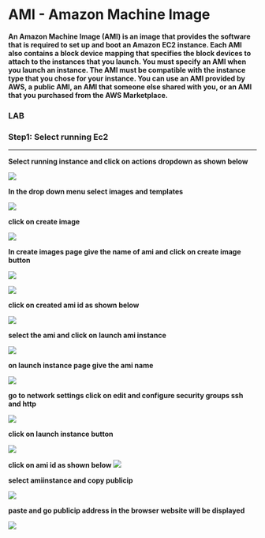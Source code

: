 # AMI - Amazon Machine Image

**An Amazon Machine Image (AMI) is an image that provides the software that is required to set up and boot an Amazon EC2 instance. 
Each AMI also contains a block device mapping that specifies the block devices to attach to the instances that you launch. 
You must specify an AMI when you launch an instance.
The AMI must be compatible with the instance type that you chose for your instance. 
You can use an AMI provided by AWS, a public AMI, an AMI that someone else shared with you, or an AMI that you purchased from the AWS Marketplace.**

### LAB

### Step1: Select running Ec2

***
**Select running instance and click on actions dropdown as shown below**

![](images/ami1.png)

**In the drop down menu select images and templates**

![](images/ami2.png)

**click on create image**

![](images/ami3.png)

**In create images page give the name of ami and click on create image button**

![](images/ami4.png)

![](images/ami5.png)

**click on created ami id as shown below**

![](images/ami6.png)

**select the ami and click on launch ami instance**

![](images/ami7.png)

**on launch instance page give the ami name**

![](images/ami8.png)

**go to network settings click on edit and configure security groups ssh and http**

![](images/ami9.png)

**click on launch instance button**

![](images/ami10.png)

**click on ami id as shown below**
![](images/ami11.png)

**select amiinstance and copy publicip**

![](images/ami12.png)

**paste and go publicip address in the browser website will be displayed**

![](images/ami13.png)